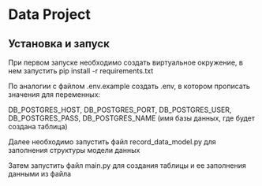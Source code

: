 # Data Project

## Установка и запуск

При первом запуске необходимо создать виртуальное окружение, в нем запустить pip install -r requirements.txt

По аналогии с файлом .env.example создать .env, в котором прописать значения для переменных:

DB_POSTGRES_HOST, DB_POSTGRES_PORT, DB_POSTGRES_USER, DB_POSTGRES_PASS, DB_POSTGRES_NAME (имя базы данных, где будет создана таблица)

Далее необходимо запустить файл record_data_model.py для заполнения структуры модели данных

Затем запустить файл main.py для создания таблицы и ее заполнения данными из файла
